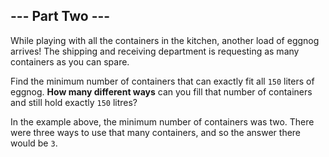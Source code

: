 ## --- Part Two ---

While playing with all the containers in the kitchen, another load of eggnog arrives!  The shipping and receiving department is requesting as many containers as you can spare.

Find the minimum number of containers that can exactly fit all ``150`` liters of eggnog.  **How many different ways** can you fill that number of containers and still hold exactly ``150`` litres?

In the example above, the minimum number of containers was two.  There were three ways to use that many containers, and so the answer there would be ``3``.



